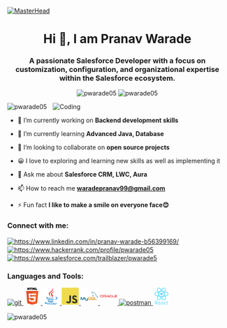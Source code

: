 [![MasterHead](https://media.giphy.com/headers/salesforce/ZcLcnBDRoGYW.gif)](https://rishavchanda.io)
<h1 align="center">Hi 👋, I am Pranav Warade</h1>
<h3 align="center">A passionate Salesforce Developer with a focus on customization, configuration, and organizational expertise within the Salesforce ecosystem.</h3> <p align="center"> <img src="https://developer.salesforce.com/resources2/certification-site/images/Certifications-logo/Administrator.png" alt="pwarade05" width="90" height="90" <align="center"> <img src="https://developer.salesforce.com/resources2/certification-site/images/Certifications-logo/Associate.png" alt="pwarade05" width="90" height="90" /></p>

<img align="right" alt="Coding" width="400" src="https://media0.giphy.com/media/v1.Y2lkPTc5MGI3NjExOXRxM3N3NmFvM2FidDFpbTVjNDc2ZDB3bHhodGQzZ3RjdWM3d2t6diZlcD12MV9pbnRlcm5hbF9naWZfYnlfaWQmY3Q9cw/zhYSVCirREeIZtONCI/giphy.gif"/>

<p align="left"> <img src="https://komarev.com/ghpvc/?username=pwarade05&label=Profile%20views&color=0e75b6&style=flat" alt="pwarade05" /></p>

- 🔭 I’m currently working on **Backend development skills**

- 🌱 I’m currently learning **Advanced Java, Database**

- 👯 I’m looking to collaborate on **open source projects**

- 😀 I love to exploring and learning new skills as well as implementing it

- 💬 Ask me about **Salesforce CRM, LWC, Aura**

- 📫 How to reach me **waradepranav99@gmail.com**

- ⚡ Fun fact **I like to make a smile on everyone face😊**

<h3 align="left">Connect with me:</h3>
<p align="left">
<a href="https://linkedin.com/in/https://www.linkedin.com/in/pranav-warade-b56399169/" target="blank"><img align="center" src="https://raw.githubusercontent.com/rahuldkjain/github-profile-readme-generator/master/src/images/icons/Social/linked-in-alt.svg" alt="https://www.linkedin.com/in/pranav-warade-b56399169/" height="30" width="40" /></a>
<a href="https://www.hackerrank.com/https://www.hackerrank.com/profile/pwarade05" target="blank"><img align="center" src="https://raw.githubusercontent.com/rahuldkjain/github-profile-readme-generator/master/src/images/icons/Social/hackerrank.svg" alt="https://www.hackerrank.com/profile/pwarade05" height="30" width="40" /></a>
<a href="https://www.salesforce.com/trailblazer/https://www.salesforce.com/trailblazer/pwarade5" target="blank"><img align="center" src="https://encrypted-tbn0.gstatic.com/images?q=tbn:ANd9GcTa-43wFQxlN_QowvFgfFhLK3XyoHVCvRnvsw&usqp=CAU" alt="https://www.salesforce.com/trailblazer/pwarade5" height="40" width="40" /></a>
</p>

<h3 align="left">Languages and Tools:</h3>
<p align="left"> <a href="https://git-scm.com/" target="_blank" rel="noreferrer"> <img src="https://www.vectorlogo.zone/logos/git-scm/git-scm-icon.svg" alt="git" width="40" height="40"/> </a> <a href="https://www.w3.org/html/" target="_blank" rel="noreferrer"> <img src="https://raw.githubusercontent.com/devicons/devicon/master/icons/html5/html5-original-wordmark.svg" alt="html5" width="40" height="40"/> </a> <a href="https://www.java.com" target="_blank" rel="noreferrer"> <img src="https://raw.githubusercontent.com/devicons/devicon/master/icons/java/java-original.svg" alt="java" width="40" height="40"/> </a> <a href="https://developer.mozilla.org/en-US/docs/Web/JavaScript" target="_blank" rel="noreferrer"> <img src="https://raw.githubusercontent.com/devicons/devicon/master/icons/javascript/javascript-original.svg" alt="javascript" width="40" height="40"/> </a> <a href="https://www.mysql.com/" target="_blank" rel="noreferrer"> <img src="https://raw.githubusercontent.com/devicons/devicon/master/icons/mysql/mysql-original-wordmark.svg" alt="mysql" width="40" height="40"/> </a> <a href="https://www.oracle.com/" target="_blank" rel="noreferrer"> <img src="https://raw.githubusercontent.com/devicons/devicon/master/icons/oracle/oracle-original.svg" alt="oracle" width="40" height="40"/> </a> <a href="https://postman.com" target="_blank" rel="noreferrer"> <img src="https://www.vectorlogo.zone/logos/getpostman/getpostman-icon.svg" alt="postman" width="40" height="40"/> </a> <a href="https://reactjs.org/" target="_blank" rel="noreferrer"> <img src="https://raw.githubusercontent.com/devicons/devicon/master/icons/react/react-original-wordmark.svg" alt="react" width="40" height="40"/> </a> </p>

<p><img align="center" src="https://github-readme-stats.vercel.app/api/top-langs?username=pwarade05&show_icons=true&locale=en&layout=compact" alt="pwarade05" /></p>
<!--
**pwarade05/pwarade05** is a ✨ _special_ ✨ repository because its `README.md` (this file) appears on your GitHub profile.

Here are some ideas to get you started:

- 🔭 I’m currently working on ...
- 🌱 I’m currently learning ...
- 👯 I’m looking to collaborate on ...
- 🤔 I’m looking for help with ...
- 💬 Ask me about ...
- 📫 How to reach me: ...
- 😄 Pronouns: ...
- ⚡ Fun fact: ...
-->

